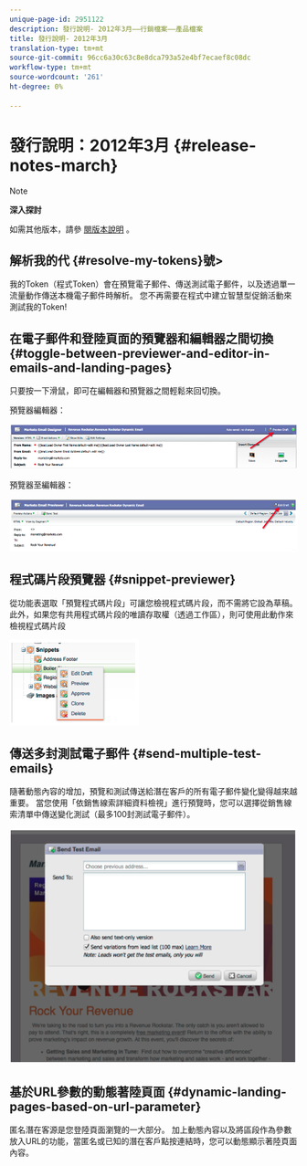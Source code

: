 ```yaml
---
unique-page-id: 2951122
description: 發行說明- 2012年3月——行銷檔案——產品檔案
title: 發行說明- 2012年3月
translation-type: tm+mt
source-git-commit: 96cc6a30c63c8e8dca793a52e4bf7ecaef8c08dc
workflow-type: tm+mt
source-wordcount: '261'
ht-degree: 0%

---
```



# 發行說明：2012年3月 {#release-notes-march}

>[!NOTE]
>
>**深入探討**
>
>如需其他版本，請參 [閱版本說明](http://docs.marketo.com/display/docs/release+notes) 。
>
>## 解析我的代 {#resolve-my-tokens}號>

我的Token（程式Token）會在預覽電子郵件、傳送測試電子郵件，以及透過單一流量動作傳送本機電子郵件時解析。 您不再需要在程式中建立智慧型促銷活動來測試我的Token!

## 在電子郵件和登陸頁面的預覽器和編輯器之間切換 {#toggle-between-previewer-and-editor-in-emails-and-landing-pages}

只要按一下滑鼠，即可在編輯器和預覽器之間輕鬆來回切換。

預覽器編輯器：

![](assets/image2014-9-23-10-3a0-3a13.png)

預覽器至編輯器：

![](assets/image2014-9-23-10-3a0-3a25.png)

## 程式碼片段預覽器 {#snippet-previewer}

從功能表選取「預覽程式碼片段」可讓您檢視程式碼片段，而不需將它設為草稿。此外，如果您有共用程式碼片段的唯讀存取權（透過工作區），則可使用此動作來檢視程式碼片段

![](assets/image2014-9-23-10-3a0-3a37.png)

## 傳送多封測試電子郵件 {#send-multiple-test-emails}

隨著動態內容的增加，預覽和測試傳送給潛在客戶的所有電子郵件變化變得越來越重要。 當您使用「依銷售線索詳細資料檢視」進行預覽時，您可以選擇從銷售線索清單中傳送變化測試（最多100封測試電子郵件）。

![](assets/image2014-9-23-10-3a0-3a50.png)

## 基於URL參數的動態著陸頁面 {#dynamic-landing-pages-based-on-url-parameter}

匿名潛在客源是您登陸頁面瀏覽的一大部分。 加上動態內容以及將區段作為參數放入URL的功能，當匿名或已知的潛在客戶點按連結時，您可以動態顯示著陸頁面內容。

